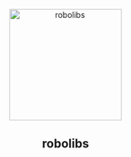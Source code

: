 <p align="center">
  <img src="logo.png" alt="robolibs" width="200"/>
</p>
<h2 align="center">robolibs</h2>
